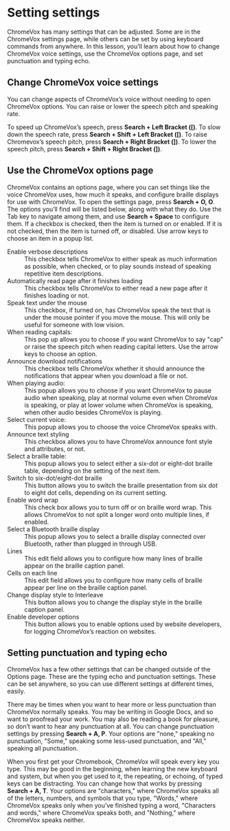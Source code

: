 # Setting settings

ChromeVox has many settings that can be adjusted. Some are in the ChromeVox settings page, while others can be set by using keyboard commands from anywhere. In this lesson, you’ll learn about how to change ChromeVox voice settings, use the ChromeVox options page, and set punctuation and typing echo.

## Change ChromeVox voice settings

You can change aspects of ChromeVox’s voice without needing to open ChromeVox options. You can raise or lower the speech pitch and speaking rate.

To speed up ChromeVox’s speech, press **Search + Left Bracket ([)**. To slow down the speech rate, press **Search + Shift + Left Bracket ([)**. To raise Chromevox’s speech pitch, press **Search + Right Bracket (])**. To lower the speech pitch, press **Search + Shift + Right Bracket (])**.

## Use the ChromeVox options page

ChromeVox contains an options page, where you can set things like the voice ChromeVox uses, how much it speaks, and configure braille displays for use with ChromeVox. To open the settings page, press **Search + O, O**. The options you’ll find will be listed below, along with what they do. Use the Tab key to navigate among them, and use **Search + Space** to configure them. If a checkbox is checked, then the item is turned on or enabled. If it is not checked, then the item is turned off, or disabled. Use arrow keys to choose an item in a popup list.

<dl>
<dt>Enable verbose descriptions</dt>
<dd>This checkbox tells ChromeVox to either speak as much information
as possible, when checked, or to play sounds instead of speaking
repetitive item descriptions.</dd>
<dt>Automatically read page after it finishes loading</dt>
<dd>This checkbox tells ChromeVox to either read a new page after it
finishes loading or not.</dd>
<dt>Speak text under the mouse</dt>
<dd>This checkbox, if turned on, has ChromeVox speak the text that is
under the mouse pointer if you move the mouse. This will only be useful for someone with low vision.</dd>
<dt>When reading capitals:</dt>
<dd>This pop up allows you to choose if you want ChromeVox to say
"cap" or raise the speech pitch when reading capital letters. Use the
arrow keys to choose an option.</dd>
<dt>Announce download notifications</dt>
<dd>This checkbox tells ChromeVox whether it should announce the
notifications that appear when you download a file or not.</dd>
<dt>When playing audio:</dt>
<dd>This popup allows you to choose if you want ChromeVox to pause
audio when speaking, play at normal volume even when ChromeVox is
speaking, or play at lower volume when ChromeVox is speaking, when
other audio besides ChromeVox is playing.</dd>
<dt>Select current voice:</dt>
<dd>This popup allows you to choose the voice ChromeVox speaks
with.</dd>
<dt>Announce text styling</dt>
<dd>This checkbox allows you to have ChromeVox announce font style and
attributes, or not.</dd>
<dt>Select a braille table:</dt>
<dd>This popup allows you to select either a six-dot or eight-dot
braille table, depending on the setting of the next item.</dd>
<dt>Switch to six-dot/eight-dot braille</dt>
<dd>This button allows you to switch the braille presentation from six
dot to eight dot cells, depending on its current setting.</dd>
<dt>Enable word wrap</dt>
<dd>This check box allows you to turn off or on braille word wrap.
This allows ChromeVox to not split a longer word onto multiple lines,
if enabled.</dd>
<dt>Select a Bluetooth braille display</dt>
<dd>This popup allows you to select a braille display connected over
Bluetooth, rather than plugged in through USB.</dd>
<dt>Lines</dt>
<dd>This edit field allows you to configure how many lines of braille
appear on the braille caption panel.</dd>
<dt>Cells on each line</dt>
<dd>This edit field allows you to configure how many cells of braille
appear per line on the braille caption panel.</dd>
<dt>Change display style to Interleave</dt>
<dd>This button allows you to change the display style in the braille
caption panel.</dd>
<dt>Enable developer options</dt>
<dd>This button allows you to enable options used by website
developers, for logging ChromeVox’s reaction on websites.</dd>
</dl>

## Setting punctuation and typing echo

ChromeVox has a few other settings that can be changed outside of the Options page. These are the typing echo and punctuation settings. These can be set anywhere, so you can use different settings at different times, easily.

There may be times when you want to hear more or less punctuation than ChromeVox normally speaks. You may be writing in Google Docs, and so want to proofread your work. You may also be reading a book for pleasure, so don’t want to hear any punctuation at all. You can change punctuation settings by pressing **Search + A, P**. Your options are "none," speaking no punctuation, "Some," speaking some less-used punctuation, and "All," speaking all punctuation.

When you first get your Chromebook, ChromeVox will speak every key you type. This may be good in the beginning, when learning the new keyboard and system, but when you get used to it, the repeating, or echoing, of typed keys can be distracting. You can change how that works by pressing **Search + A, T**. Your options are "characters," where ChromeVox speaks all of the letters, numbers, and symbols that you type, "Words," where ChromeVox speaks only when you’ve finished typing a word, "Characters and words," where ChromeVox speaks both, and "Nothing," where ChromeVox speaks neither.
